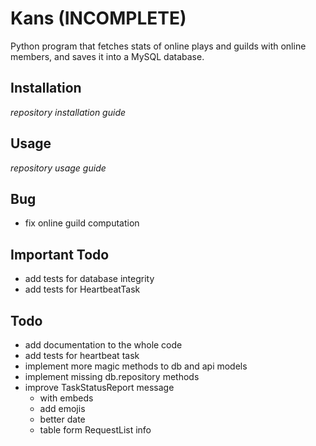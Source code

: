 # Kans (INCOMPLETE)
Python program that fetches stats of online plays and guilds with online members, and saves it into a MySQL database.

## Installation
*repository installation guide*

## Usage
*repository usage guide*

## Bug
- fix online guild computation

## Important Todo
- add tests for database integrity
- add tests for HeartbeatTask

## Todo
- add documentation to the whole code
- add tests for heartbeat task
- implement more magic methods to db and api models
- implement missing db.repository methods
- improve TaskStatusReport message
    - with embeds
    - add emojis
    - better date
    - table form RequestList info
